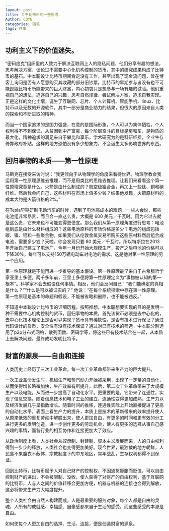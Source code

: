 ```yaml
---
layout: post
title: 关于比特币的一些思考
Author: COYN
categories: 随笔
tags: 往事
---
```

## 功利主义下的价值迷失。

“密码庞克”组织里的人致力于解决互联网上人的隐私问题，他们分享有趣的想法，思考解决方案，谈论过不需要中心化机构控制的货币，其中的研究成果构成了比特币的基石。中本聪设计比特币期间肯定没有工作，甚至出现了现金流问题，曾在博客上询问是否有人愿意购买其收藏的部分旧钞票。比特币的早期参与者没有也不可能觊觎比特币所能带来的巨大财富，内心初衷只是想参与一场有趣的试验。他们重视自己的想法，追逐自己的兴趣，思考自然规律，尝试解决方案，追求自我实现。正是这样的文化土壤，诞生了互联网、芯片、个人计算机、智能手机、linux、比特币以及无数的开源软件，其中一部分是商业助力的结果，但很大的原因来自人类的探索和不断进取的精神。

而当一个国家追求的是国力强盛，在意的是国际形象，个人可以为集体牺牲，个人权利得不不到保证，从贫困到中产富豪，每个阶层奋斗的目标是房和车，是物质的最大化，精神追求的满足来自于攀比和享乐，学术研究为的是科研经费，企业生存倚靠政府补贴，这样的地方恐怕没有多少想象力，不会诞生太多影响世界的东西。

## 回归事物的本质——第一性原理

马斯克在接受采访时说：“我更倾向于从物理学的角度来看待世界。物理学教会我运用第一性原理思维去推理，而不是用类比的思维去推理。让我们来看看这个第一性原理究竟是什么。火箭是由什么制成的？航空级铝合金，再加上一些钛、铜和碳纤维。然后我会问自己，这些材料在市场上值多少钱？结果他发现，火箭原材料的成本大约是火箭价格的2%。”

在Tesla早期研制电动汽车的时候，遇到了电池高成本的难题，一些人会说，那些电池组非常昂贵，而且会一直这么贵，大概是 600 美元／千瓦时。因为它过去就是这么贵，它未来也不可能变得更便宜。那么我们从第一原理角度进行思考：电池组到底是由什么材料组成的？这些电池原料的市场价格是多少？电池的组成包括碳、镍、铝和一些聚合物。如果我们从伦敦金属交易所购买这些原材料然后组合成电池，需要多少钱？天啦，你会发现只要 80 美元／千瓦时。所以特斯拉在2013年开始自己建立了电池厂，今年一月份开始大规模生产，投产之后电池的价格可以下降30%，每年可以支持150万辆电动车对电池的需求。这是他对第一性原理的另一个应用。

第一性原理就是不能再进一步推导的基本假设。第一性原理最早来自于古希腊哲学家亚里士多德。两千多年前，亚里士多德将第一性原理定义为“事物被认知的第一根本”。科学家不会去假设任何事情。相反，他们会反问自己：“我们能确定的真相是什么？”“什么是可以被证实的？” 他说：“在每个系统探索中存在第一性原理。第一性原理是基本的命题和假设，不能被省略和删除，也不能被违反。”

不知道中本聪设计比特币的详细历程。按照推想，中本聪想要实现的目的是发明一种不需要中心机构控制的货币。回归事物的本质，首先该货币必须是去中心化的，去中心化技术理论上是否可以实现？货币具有稀缺性，是否有技术进行保证？通过代码设计的货币，安全性有没有技术保证？通过对已有技术的筛选，中本聪分别选用了p2p分布式网络，散列函数、密码学等，将这些已有技术结合在一起，从本质上去解决问题，最终成功发明比特币。

## 财富的源泉——自由和连接

人类历史上经历了三次工业革命，每一次工业革命都带来生产力的巨大提升。


一次工业革命发生时，机械生产和蒸汽动力开始被采用，出现了一定量的自动化，从而使得增长略微加快，生产效率有所提升。此后，第二次工业革命带来了大规模生产以及电能，从而进一步提高了自动化水平。更重要的是，它带来了连通性，实现了信息交换。随着信息技术和电子工业的建立，连通性变得更加成熟，生产力以及经济发展几乎呈指数增长。随着时间的推移，连通性实际上开始直接促进了更高的自动化水平。表面上看生产力的提升，本质上是技术的革新带来的效率提升使人从原来低效的重复劳动中解脱出来，使人更加自由，有更多的时间和更有效的分工进行更多的发明创造，进一步创作更多的劳动机会，使人有更多的选择从事自己感兴趣的事情，而各行业的相互协作和连接更加大了效应。

从政治制度上看，人类社会从奴隶制、封建制、资本主义发展而来，人的自由权利得到一步步的释放，人类社会也变得更加美好。现今世界，最独裁的地方朝鲜，人民食不果腹衣不蔽体，宗教制度下的中东地区，常年战乱，生存权利都得不到保证。

回到比特币，比特币赋予人对自己财产的控制权，不因通货膨胀而贬值，可以自由控制财产的进出，不会被限制、没收，使人获得了对财产的自由权利，基于互联网的比特币，人与人之间的价值转移会更加方便，机器与机器的连接也会得到解放，这必将带来生产力大幅度提升。

整个人类社会由自然人构建而成，人是最重要的服务对象，每个人都是自由的灵魂，人所有的成就感、幸福感、自豪感都来自于生活的感受，而这些感受的本源是自由。

如何使每个人更加自由的选择、生活、连接，便是创造财富的源泉。
